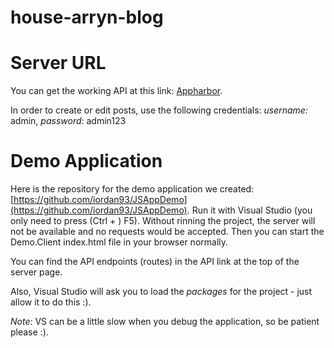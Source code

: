 house-arryn-blog
================
# Server URL
You can get the working API at this link: [Appharbor](http://housearrynblog.apphb.com/).

In order to create or edit posts, use the following credentials: *username:* admin, *password:* admin123

# Demo Application
Here is the repository for the demo application we created: [https://github.com/iordan93/JSAppDemo](https://github.com/iordan93/JSAppDemo). Run it with Visual Studio (you only need to press (Ctrl + ) F5). Without rinning the project, the server will not be available and no requests would be accepted. Then you can start the Demo.Client index.html file in your browser normally.

You can find the API endpoints (routes) in the API link at the top of the server page.

Also, Visual Studio will ask you to load the *packages* for the project - just allow it to do this :).

*Note:* VS can be a little slow when you debug the application, so be patient please :).
